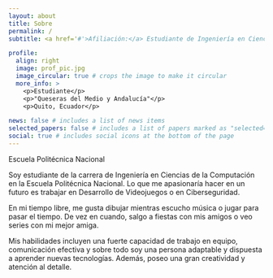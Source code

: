```yaml
---
layout: about
title: Sobre
permalink: /
subtitle: <a href='#'>Afiliación:</a> Estudiante de Ingeniería en Ciencias de la Computación.

profile:
  align: right
  image: prof_pic.jpg
  image_circular: true # crops the image to make it circular
  more_info: >
    <p>Estudiante</p>
    <p>"Queseras del Medio y Andalucía"</p>
    <p>Quito, Ecuador</p>

news: false # includes a list of news items
selected_papers: false # includes a list of papers marked as "selected={true}"
social: true # includes social icons at the bottom of the page
---
```

Escuela Politécnica Nacional

Soy estudiante de la carrera de Ingeniería en Ciencias de la Computación en la Escuela Politécnica Nacional. Lo que me apasionaría hacer en un futuro es trabajar en Desarrollo de Videojuegos o en Ciberseguridad.

En mi tiempo libre, me gusta dibujar mientras escucho música o jugar para pasar el tiempo. De vez en cuando, salgo a fiestas con mis amigos o veo series con mi mejor amiga.

Mis habilidades incluyen una fuerte capacidad de trabajo en equipo, comunicación efectiva y sobre todo soy una persona adaptable y dispuesta a aprender nuevas tecnologías. Además, poseo una gran creatividad y atención al detalle.